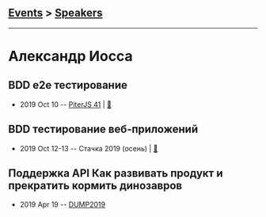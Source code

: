## [Events](../README.md) > [Speakers](../speakers.md)
---

# Александр Иосса

## BDD e2e тестирование
- 2019 Oct 10 -- [PiterJS 41](https://youtu.be/J0RLSBGorMY?t=3647)  | [:notebook:](https://github.com/piterjs/slides/blob/master/meetup=41/speech=bdd-e2e.pdf)  
## BDD тестирование веб-приложений
- 2019 Oct 12-13 -- Стачка 2019 (осень)  | [:notebook:](https://nastachku.ru/images/companies/1/archives_presentation/inno_2019/frontend/Iossa.pptx)  
## Поддержка API Как развивать продукт и прекратить кормить динозавров
- 2019 Apr 19 -- [DUMP2019](https://www.youtube.com/watch?v=5tQyvZAoI-E&list=PLRdS-n5seLRqiGopjk6DN6qtm2C04m_mb&index=6)    
